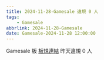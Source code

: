 ```yaml
---
title: 2024-11-28-Gamesale 違規 0 人
tags:
    - Gamesale
abbrlink: 2024-11-28-Gamesale
date: Gamesale-2024-11-28 12:00:00
---
```

Gamesale 板 [板規連結](https://www.ptt.cc/bbs/Gossiping/M.1637425085.A.07D.html)
昨天違規 0 人
